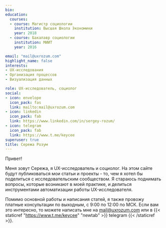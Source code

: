 ```yaml
---
bio: 
education:
  courses:
  - course: Магистр социологии
    institution: Высшая Школа Экономики
    year: 2018
  - course: Бакалавр социологии 
    institution: МИИТ
    year: 2016

email: "mail@uxrozum.com"
highlight_name: false
interests:
- UX-исследования
- Организация процессов
- Визуализация данных

role: UX-исследователь, социолог
social:
- icon: envelope
  icon_pack: fas
  link: mailto:mail@uxrozum.com
- icon: linkedin
  icon_pack: fab
  link: https://www.linkedin.com/in/sergey-rozum/
- icon: telegram
  icon_pack: fab
  link: https://www.t.me/keycee 
superuser: true
title: Сережа Розум
---
```

Привет! 

Меня зовут Сережа, я UX-исследователь и социолог. На этом сайте будут публиковаться мои статьи и проекты - то, чем я хотел бы поделиться с исследовательским сообществом. Я стараюсь поднимать вопросы, которые возникают в моей практике, и делиться инструментами автоматизации работы UX-исследователя. 

Помимо основной работы и написания статей, я также провожу платные консультации по выходным, с 9:00 по 12:00 по МСК. Если вам это интересно, то можете написать мне на mail@uxrozum.com или в {{< staticref "https://www.t.me/keycee" "newtab" >}} telegram {{< /staticref >}}. 

